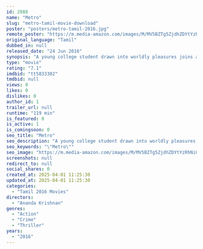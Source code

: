 ```yaml
---
id: 2088
name: "Metro"
slug: "metro-tamil-movie-download"
poster: "posters/metro-tamil-2016.jpg"
remote_poster: "https://m.media-amazon.com/images/M/MV5BZTg5ZjdhZDYtYzRhNi00OTRlLWE4ZWYtMDEwYWY0ZTI5ZGNiXkEyXkFqcGc@._V1_SX300.jpg"
original_language: "Tamil"
dubbed_in: null
released_date: "24 Jun 2016"
synopsis: "A young college student drawn into worldly pleasures joins a chain-snatching gang. Unaware of this, his elder brother teams up with a friend to bring down the gang and rising crime rate."
type: "movie"
rating: "7.1"
imdbid: "tt5833302"
tmdbid: null
views: 0
likes: 0
dislikes: 0
author_id: 1
trailer_url: null
runtime: "119 min"
is_featured: 0
is_active: 1
is_comingsoon: 0
seo_title: "Metro"
seo_description: "A young college student drawn into worldly pleasures joins a chain-snatching gang. Unaware of this, his elder brother teams up with a friend to bring down the gang and rising crime rate."
seo_keywords: "\"Metro\""
seo_image: "https://m.media-amazon.com/images/M/MV5BZTg5ZjdhZDYtYzRhNi00OTRlLWE4ZWYtMDEwYWY0ZTI5ZGNiXkEyXkFqcGc@._V1_SX300.jpg"
screenshots: null
redirect_to: null
social_shares: 0
created_at: 2025-04-01 11:25:30
updated_at: 2025-04-01 11:25:30
categories:
  - "Tamil 2016 Movies"
directors:
  - "Ananda Krishnan"
genres:
  - "Action"
  - "Crime"
  - "Thriller"
years:
  - "2016"
---
```

